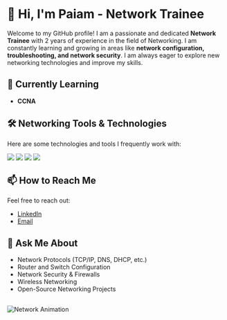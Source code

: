 # 👋 Hi, I'm Paiam - Network Trainee

Welcome to my GitHub profile! I am a passionate and dedicated **Network Trainee** with 2 years of experience in the field of Networking. I am constantly learning and growing in areas like **network configuration, troubleshooting, and network security**. I am always eager to explore new networking technologies and improve my skills.

## 🌱 Currently Learning

- **CCNA**


## 🛠️ Networking Tools & Technologies

Here are some technologies and tools I frequently work with:

<div>
  <img src="https://img.shields.io/badge/Cisco-1E1E1E?style=flat&logo=cisco&logoColor=white" />
  <img src="https://img.shields.io/badge/Linux-FCC624?style=flat&logo=linux&logoColor=black" />
  <img src="https://img.shields.io/badge/VPN-2C3E50?style=flat&logo=vpn&logoColor=white" />
  <img src="https://img.shields.io/badge/Network_Configuration-F38DB6?style=flat&logo=network&logoColor=white" />
</div>



## 📫 How to Reach Me

Feel free to reach out:

- [LinkedIn](https://www.linkedin.com/in/payam-esmaeili/)
- [Email](mailto:payamesmaeili2005@gmail.com)

## 💬 Ask Me About

- Network Protocols (TCP/IP, DNS, DHCP, etc.)
- Router and Switch Configuration
- Network Security & Firewalls
- Wireless Networking
- Open-Source Networking Projects

## 
![Network Animation]([[https://media.giphy.com/media/iIqmM5tTjmpOB9mpbn/giphy.gif?cid=ecf05e4790281fp7hrogva77z11p8kqgyn1pedef70zsgx3a&ep=v1_gifs_related&rid=giphy.gif&ct=g](https://media.giphy.com/media/4Zgy9QqzWU8C3ugvCa/giphy.gif?cid=ecf05e47186non2iuio57ufwaeiiy4zua9xwro78hjssvt6y&ep=v1_gifs_search&rid=giphy.gif&ct=g)](https://media.giphy.com/media/4Zgy9QqzWU8C3ugvCa/giphy.gif?cid=790b7611e6tsjq22stwuucgmeor4sva51xe8bhz0tvu6u2ch&ep=v1_gifs_search&rid=giphy.gif&ct=g))

<!--
**yourusername/yourusername** is a special repository you can use to showcase your personal README. To learn more about it, visit https://docs.github.com/en/github/setting-up-and-managing-your-github-profile/setting-up-your-projects-readme
-->
